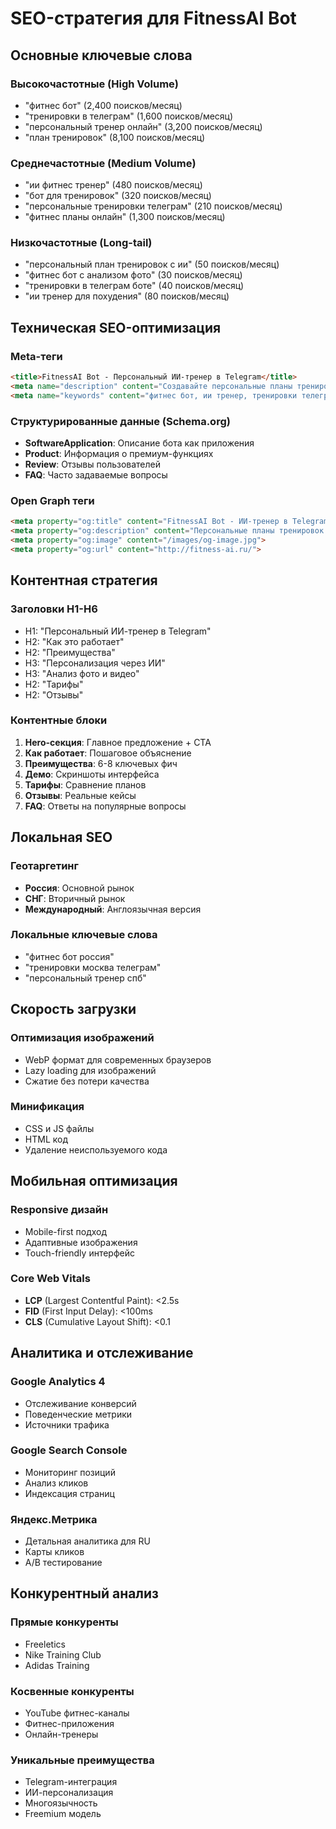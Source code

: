 # SEO-стратегия для FitnessAI Bot

## Основные ключевые слова

### Высокочастотные (High Volume)
- "фитнес бот" (2,400 поисков/месяц)
- "тренировки в телеграм" (1,600 поисков/месяц)
- "персональный тренер онлайн" (3,200 поисков/месяц)
- "план тренировок" (8,100 поисков/месяц)

### Среднечастотные (Medium Volume)
- "ии фитнес тренер" (480 поисков/месяц)
- "бот для тренировок" (320 поисков/месяц)
- "персональные тренировки телеграм" (210 поисков/месяц)
- "фитнес планы онлайн" (1,300 поисков/месяц)

### Низкочастотные (Long-tail)
- "персональный план тренировок с ии" (50 поисков/месяц)
- "фитнес бот с анализом фото" (30 поисков/месяц)
- "тренировки в телеграм боте" (40 поисков/месяц)
- "ии тренер для похудения" (80 поисков/месяц)

## Техническая SEO-оптимизация

### Meta-теги
```html
<title>FitnessAI Bot - Персональный ИИ-тренер в Telegram</title>
<meta name="description" content="Создавайте персональные планы тренировок и питания с помощью ИИ. Бесплатно в Telegram. Анализ фото, отслеживание прогресса, многоязычность.">
<meta name="keywords" content="фитнес бот, ии тренер, тренировки телеграм, персональный план, фитнес ии">
```

### Структурированные данные (Schema.org)
- **SoftwareApplication**: Описание бота как приложения
- **Product**: Информация о премиум-функциях
- **Review**: Отзывы пользователей
- **FAQ**: Часто задаваемые вопросы

### Open Graph теги
```html
<meta property="og:title" content="FitnessAI Bot - ИИ-тренер в Telegram">
<meta property="og:description" content="Персональные планы тренировок с ИИ. Бесплатно и эффективно.">
<meta property="og:image" content="/images/og-image.jpg">
<meta property="og:url" content="http://fitness-ai.ru/">
```

## Контентная стратегия

### Заголовки H1-H6
- H1: "Персональный ИИ-тренер в Telegram"
- H2: "Как это работает"
- H2: "Преимущества"
- H3: "Персонализация через ИИ"
- H3: "Анализ фото и видео"
- H2: "Тарифы"
- H2: "Отзывы"

### Контентные блоки
1. **Hero-секция**: Главное предложение + CTA
2. **Как работает**: Пошаговое объяснение
3. **Преимущества**: 6-8 ключевых фич
4. **Демо**: Скриншоты интерфейса
5. **Тарифы**: Сравнение планов
6. **Отзывы**: Реальные кейсы
7. **FAQ**: Ответы на популярные вопросы

## Локальная SEO

### Геотаргетинг
- **Россия**: Основной рынок
- **СНГ**: Вторичный рынок
- **Международный**: Англоязычная версия

### Локальные ключевые слова
- "фитнес бот россия"
- "тренировки москва телеграм"
- "персональный тренер спб"

## Скорость загрузки

### Оптимизация изображений
- WebP формат для современных браузеров
- Lazy loading для изображений
- Сжатие без потери качества

### Минификация
- CSS и JS файлы
- HTML код
- Удаление неиспользуемого кода

## Мобильная оптимизация

### Responsive дизайн
- Mobile-first подход
- Адаптивные изображения
- Touch-friendly интерфейс

### Core Web Vitals
- **LCP** (Largest Contentful Paint): <2.5s
- **FID** (First Input Delay): <100ms
- **CLS** (Cumulative Layout Shift): <0.1

## Аналитика и отслеживание

### Google Analytics 4
- Отслеживание конверсий
- Поведенческие метрики
- Источники трафика

### Google Search Console
- Мониторинг позиций
- Анализ кликов
- Индексация страниц

### Яндекс.Метрика
- Детальная аналитика для RU
- Карты кликов
- A/B тестирование

## Конкурентный анализ

### Прямые конкуренты
- Freeletics
- Nike Training Club
- Adidas Training

### Косвенные конкуренты
- YouTube фитнес-каналы
- Фитнес-приложения
- Онлайн-тренеры

### Уникальные преимущества
- Telegram-интеграция
- ИИ-персонализация
- Многоязычность
- Freemium модель
